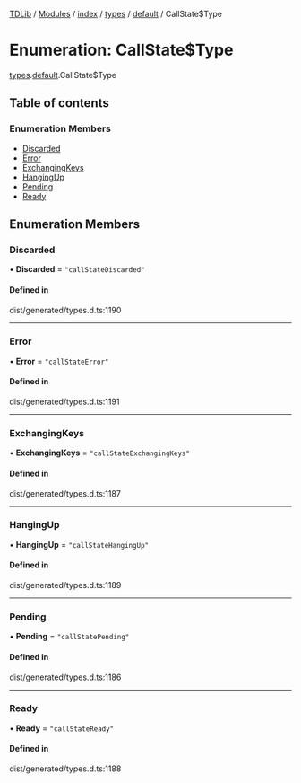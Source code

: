 [TDLib](../README.md) / [Modules](../modules.md) / [index](../modules/index.md) / [types](../modules/index.types.md) / [default](../modules/index.types.default.md) / CallState$Type

# Enumeration: CallState$Type

[types](../modules/index.types.md).[default](../modules/index.types.default.md).CallState$Type

## Table of contents

### Enumeration Members

- [Discarded](index.types.default.CallState_Type.md#discarded)
- [Error](index.types.default.CallState_Type.md#error)
- [ExchangingKeys](index.types.default.CallState_Type.md#exchangingkeys)
- [HangingUp](index.types.default.CallState_Type.md#hangingup)
- [Pending](index.types.default.CallState_Type.md#pending)
- [Ready](index.types.default.CallState_Type.md#ready)

## Enumeration Members

### Discarded

• **Discarded** = ``"callStateDiscarded"``

#### Defined in

dist/generated/types.d.ts:1190

___

### Error

• **Error** = ``"callStateError"``

#### Defined in

dist/generated/types.d.ts:1191

___

### ExchangingKeys

• **ExchangingKeys** = ``"callStateExchangingKeys"``

#### Defined in

dist/generated/types.d.ts:1187

___

### HangingUp

• **HangingUp** = ``"callStateHangingUp"``

#### Defined in

dist/generated/types.d.ts:1189

___

### Pending

• **Pending** = ``"callStatePending"``

#### Defined in

dist/generated/types.d.ts:1186

___

### Ready

• **Ready** = ``"callStateReady"``

#### Defined in

dist/generated/types.d.ts:1188

